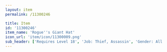 ```yaml
---
layout: item
permalink: /11300246

title: Item
id: '11300246'
item_name: 'Rogue''s Giant Hat'
icon_url: 'item/icon/11300009.png'
sub_header: ['Requires Level 18', 'Job: Thief, Assassin', 'Gender: All']
---
```

